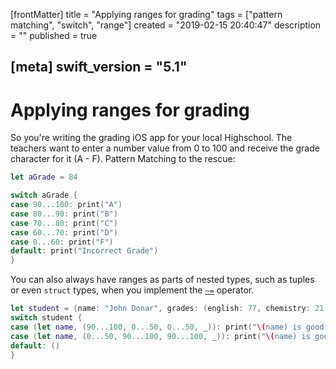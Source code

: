 [frontMatter]
title = "Applying ranges for grading"
tags = ["pattern matching", "switch", "range"]
created = "2019-02-15 20:40:47"
description = ""
published = true

[meta]
swift_version = "5.1"
---

# Applying ranges for grading

So you\'re writing the grading iOS app for your local Highschool. The
teachers want to enter a number value from 0 to 100 and receive the
grade character for it (A - F). Pattern Matching to the rescue:

``` Swift
let aGrade = 84

switch aGrade {
case 90...100: print("A")
case 80...90: print("B")
case 70...80: print("C")
case 60...70: print("D")
case 0...60: print("F")
default: print("Incorrect Grade")
}
```

You can also always have ranges as parts of nested types, such as tuples or even
`struct` types, when you implement the [`~=`](lnk::match-operator) operator.

``` Swift
let student = (name: "John Donar", grades: (english: 77, chemistry: 21, math: 60, sociology: 42))
switch student {
case (let name, (90...100, 0...50, 0...50, _)): print("\(name) is good at arts")
case (let name, (0...50, 90...100, 90...100, _)): print("\(name) is good at sciences")
default: ()
}
```
